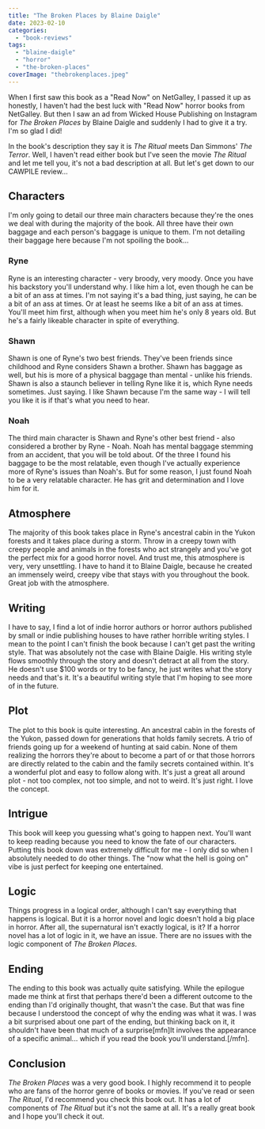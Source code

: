 ```yaml
---
title: "The Broken Places by Blaine Daigle"
date: 2023-02-10
categories: 
  - "book-reviews"
tags: 
  - "blaine-daigle"
  - "horror"
  - "the-broken-places"
coverImage: "thebrokenplaces.jpeg"
---
```


When I first saw this book as a "Read Now" on NetGalley, I passed it up as honestly, I haven't had the best luck with "Read Now" horror books from NetGalley. But then I saw an ad from Wicked House Publishing on Instagram for _The Broken Places_ by Blaine Daigle and suddenly I had to give it a try. I'm so glad I did!

In the book's description they say it is _The Ritual_ meets Dan Simmons' _The Terror_. Well, I haven't read either book but I've seen the movie _The Ritual_ and let me tell you, it's not a bad description at all. But let's get down to our CAWPILE review...

## Characters

I'm only going to detail our three main characters because they're the ones we deal with during the majority of the book. All three have their own baggage and each person's baggage is unique to them. I'm not detailing their baggage here because I'm not spoiling the book...

### Ryne

Ryne is an interesting character - very broody, very moody. Once you have his backstory you'll understand why. I like him a lot, even though he can be a bit of an ass at times. I'm not saying it's a bad thing, just saying, he can be a bit of an ass at times. Or at least he seems like a bit of an ass at times. You'll meet him first, although when you meet him he's only 8 years old. But he's a fairly likeable character in spite of everything.

### Shawn

Shawn is one of Ryne's two best friends. They've been friends since childhood and Ryne considers Shawn a brother. Shawn has baggage as well, but his is more of a physical baggage than mental - unlike his friends. Shawn is also a staunch believer in telling Ryne like it is, which Ryne needs sometimes. Just saying. I like Shawn because I'm the same way - I will tell you like it is if that's what you need to hear.

### Noah

The third main character is Shawn and Ryne's other best friend - also considered a brother by Ryne - Noah. Noah has mental baggage stemming from an accident, that you will be told about. Of the three I found his baggage to be the most relatable, even though I've actually experience more of Ryne's issues than Noah's. But for some reason, I just found Noah to be a very relatable character. He has grit and determination and I love him for it.

## Atmosphere

The majority of this book takes place in Ryne's ancestral cabin in the Yukon forests and it takes place during a storm. Throw in a creepy town with creepy people and animals in the forests who act strangely and you've got the perfect mix for a good horror novel. And trust me, this atmosphere is very, very unsettling. I have to hand it to Blaine Daigle, because he created an immensely weird, creepy vibe that stays with you throughout the book. Great job with the atmosphere.

## Writing

I have to say, I find a lot of indie horror authors or horror authors published by small or indie publishing houses to have rather horrible writing styles. I mean to the point I can't finish the book because I can't get past the writing style. That was absolutely not the case with Blaine Daigle. His writing style flows smoothly through the story and doesn't detract at all from the story. He doesn't use $100 words or try to be fancy, he just writes what the story needs and that's it. It's a beautiful writing style that I'm hoping to see more of in the future.

## Plot

The plot to this book is quite interesting. An ancestral cabin in the forests of the Yukon, passed down for generations that holds family secrets. A trio of friends going up for a weekend of hunting at said cabin. None of them realizing the horrors they're about to become a part of or that those horrors are directly related to the cabin and the family secrets contained within. It's a wonderful plot and easy to follow along with. It's just a great all around plot - not too complex, not too simple, and not to weird. It's just right. I love the concept.

## Intrigue

This book will keep you guessing what's going to happen next. You'll want to keep reading because you need to know the fate of our characters. Putting this book down was extremely difficult for me - I only did so when I absolutely needed to do other things. The "now what the hell is going on" vibe is just perfect for keeping one entertained.

## Logic

Things progress in a logical order, although I can't say everything that happens is logical. But it is a horror novel and logic doesn't hold a big place in horror. After all, the supernatural isn't exactly logical, is it? If a horror novel has a lot of logic in it, we have an issue. There are no issues with the logic component of _The Broken Places_.

## Ending

The ending to this book was actually quite satisfying. While the epilogue made me think at first that perhaps there'd been a different outcome to the ending than I'd originally thought, that wasn't the case. But that was fine because I understood the concept of why the ending was what it was. I was a bit surprised about one part of the ending, but thinking back on it, it shouldn't have been that much of a surprise\[mfn\]It involves the appearance of a specific animal... which if you read the book you'll understand.\[/mfn\].

## Conclusion

_The Broken Places_ was a very good book. I highly recommend it to people who are fans of the horror genre of books or movies. If you've read or seen _The Ritual_, I'd recommend you check this book out. It has a lot of components of _The Ritual_ but it's not the same at all. It's a really great book and I hope you'll check it out.
